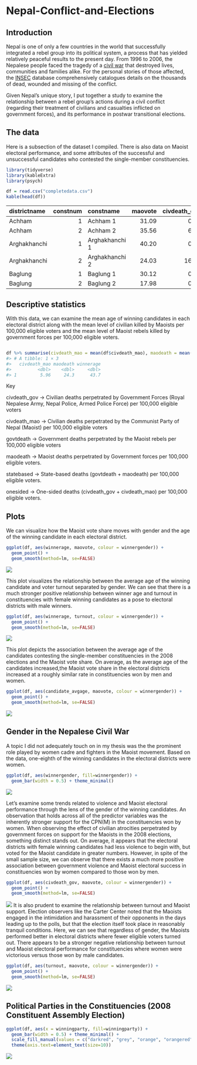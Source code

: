 
<!-- README.md is generated from README.Rmd. Please edit that file -->

# Nepal-Conflict-and-Elections

<!-- badges: start -->
<!-- badges: end -->

## Introduction

Nepal is one of only a few countries in the world that successfully
integrated a rebel group into its political system, a process that has
yielded relatively peaceful results to the present day. From 1996 to
2006, the Nepalese people faced the tragedy of a [civil
war](https://en.wikipedia.org/wiki/Nepalese_Civil_War) that destroyed
lives, communities and families alike. For the personal stories of those
affected, the [INSEC](https://www.insec.org.np/victim) database
comprehensively catalogues details on the thousands of dead, wounded and
missing of the conflict.

Given Nepal’s unique story, I put together a study to examine the
relationship between a rebel group’s actions during a civil conflict
(regarding their treatment of civilians and casualties inflicted on
government forces), and its performance in postwar transitional
elections.

## The data

Here is a subsection of the dataset I compiled. There is also data on
Maoist electoral performance, and some attributes of the successful and
unsuccessful candidates who contested the single-member constituencies.

``` r
library(tidyverse)
library(kableExtra)
library(psych)

df = read.csv("completedata.csv")
kable(head(df))
```

| districtname | constnum | constname      | maovote | civdeath_gov | civdeath_mao | govtdeath | maodeath | statebased | onesided | turnout | candidate_avgage | winnerage | per_femalecandidates | per_malecandidates | winnergender | winningparty |
|:-------------|---------:|:---------------|--------:|-------------:|-------------:|----------:|---------:|-----------:|---------:|--------:|-----------------:|----------:|---------------------:|-------------------:|:-------------|:-------------|
| Achham       |        1 | Achham 1       |   31.09 |         0.00 |         0.00 |      0.00 |     0.00 |       0.00 |     0.00 |   54.53 |            40.57 |        40 |                 0.00 |             100.00 | M            | UML          |
| Achham       |        2 | Achham 2       |   35.56 |         6.27 |         8.36 |    138.97 |    76.27 |      14.63 |   215.24 |   52.82 |            45.50 |        32 |                 0.00 |             100.00 | M            | CPNM         |
| Arghakhanchi |        1 | Arghakhanchi 1 |   40.20 |         0.00 |         0.00 |      0.00 |     0.00 |       0.00 |     0.00 |   55.34 |            44.75 |        46 |                12.50 |              87.50 | M            | CPNM         |
| Arghakhanchi |        2 | Arghakhanchi 2 |   24.03 |        16.19 |         8.63 |     62.59 |    87.42 |      24.82 |   150.01 |   52.05 |            44.33 |        46 |                16.67 |              83.33 | F            | NC           |
| Baglung      |        1 | Baglung 1      |   30.12 |         0.00 |         0.00 |      0.00 |     0.00 |       0.00 |     0.00 |   60.01 |            46.70 |        48 |                10.00 |              90.00 | M            | UML          |
| Baglung      |        2 | Baglung 2      |   17.98 |         0.00 |         0.00 |      0.00 |     0.00 |       0.00 |     0.00 |   55.29 |            47.00 |        66 |                10.00 |              90.00 | M            | RJ           |

## Descriptive statistics

With this data, we can examine the mean age of winning candidates in
each electoral district along with the mean level of civilian killed by
Maoists per 100,000 eligible voters and the mean level of Maoist rebels
killed by government forces per 100,000 eligible voters.

``` r

df %>% summarise(civdeath_mao = mean(df$civdeath_mao), maodeath = mean(df$maodeath), winnerage = mean(df$winnerage))%>% tibble()
#> # A tibble: 1 × 3
#>   civdeath_mao maodeath winnerage
#>          <dbl>    <dbl>     <dbl>
#> 1         5.96     24.3      43.7
```

Key

civdeath_gov -\> Civilian deaths perpetrated by Government Forces (Royal
Nepalese Army, Nepal Police, Armed Police Force) per 100,000 eligible
voters

civdeath_mao -\> Civilian deaths perpetrated by the Communist Party of
Nepal (Maoist) per 100,000 eligible voters

govtdeath -\> Government deaths perpetrated by the Maoist rebels per
100,000 eligible voters

maodeath -\> Maoist deaths perpetrated by Government forces per 100,000
eligible voters.

statebased -\> State-based deaths (govtdeath + maodeath) per 100,000
eligible voters.

onesided -\> One-sided deaths (civdeath_gov + civdeath_mao) per 100,000
eligible voters.

## Plots

We can visualize how the Maoist vote share moves with gender and the age
of the winning candidate in each electoral district.

``` r
ggplot(df, aes(winnerage, maovote, colour = winnergender)) + 
  geom_point() + 
  geom_smooth(method=lm, se=FALSE)
```

![](README_files/figure-gfm/unnamed-chunk-4-1.png)<!-- -->

This plot visualizes the relationship between the average age of the
winning candidate and voter turnout separated by gender. We can see that
there is a much stronger positive relationship between winner age and
turnout in constituencies with female winning candidates as a pose to
electoral districts with male winners.

``` r
ggplot(df, aes(winnerage, turnout, colour = winnergender)) + 
  geom_point() + 
  geom_smooth(method=lm, se=FALSE)
```

![](README_files/figure-gfm/unnamed-chunk-5-1.png)<!-- -->

This plot depicts the association between the average age of the
candidates contesting the single-member constituencies in the 2008
elections and the Maoist vote share. On average, as the average age of
the candidates increased,the Maoist vote share in the electoral
districts increased at a roughly similar rate in constituencies won by
men and women.

``` r
ggplot(df, aes(candidate_avgage, maovote, colour = winnergender)) + 
  geom_point() + 
  geom_smooth(method=lm, se=FALSE)
```

![](README_files/figure-gfm/unnamed-chunk-6-1.png)<!-- -->

## Gender in the Nepalese Civil War

A topic I did not adequately touch on in my thesis was the the prominent
role played by women cadre and fighters in the Maoist movement. Based on
the data, one-eighth of the winning candidates in the electoral
districts were women.

``` r
ggplot(df, aes(winnergender, fill=winnergender)) + 
  geom_bar(width = 0.5) + theme_minimal() 
```

![](README_files/figure-gfm/unnamed-chunk-7-1.png)<!-- -->

Let’s examine some trends related to violence and Maoist electoral
performance through the lens of the gender of the winning candidates. An
observation that holds across all of the predictor variables was the
inherently stronger support for the CPN(M) in the constituencies won by
women. When observing the effect of civilian atrocities perpetrated by
government forces on support for the Maoists in the 2008 elections,
something distinct stands out. On average, it appears that the electoral
districts with female winning candidates had less violence to begin
with, but voted for the Maoist candidate in greater numbers. However, in
spite of the small sample size, we can observe that there exists a much
more positive association between government violence and Maoist
electoral success in constituencies won by women compared to those won
by men.

``` r
ggplot(df, aes(civdeath_gov, maovote, colour = winnergender)) + 
  geom_point() + 
  geom_smooth(method=lm, se=FALSE)
```

![](README_files/figure-gfm/unnamed-chunk-8-1.png)<!-- --> It is also
prudent to examine the relationship between turnout and Maoist support.
Election observers like the Carter Center noted that the Maoists engaged
in the intimidation and harassment of their opponents in the days
leading up to the polls, but that the election itself took place in
reasonably tranquil conditions. Here, we can see that regardless of
gender, the Maoists performed better in electoral districts where fewer
eligible voters turned out. There appears to be a stronger negative
relationship between turnout and Maoist electoral performance for
constituencies where women were victorious versus those won by male
candidates.

``` r
ggplot(df, aes(turnout, maovote, colour = winnergender)) + 
  geom_point() + 
  geom_smooth(method=lm, se=FALSE)
```

![](README_files/figure-gfm/unnamed-chunk-9-1.png)<!-- -->

## Political Parties in the Constituencies (2008 Constituent Assembly Election)

``` r
ggplot(df, aes(x = winningparty, fill=winningparty)) + 
  geom_bar(width = 0.5) + theme_minimal() +
  scale_fill_manual(values = c("darkred", "grey", "orange", "orangered", "darkgreen" , "#ff8080" , "seagreen" , "firebrick" , "lightgrey" , "red"))+ 
  theme(axis.text=element_text(size=10)) 
```

![](README_files/figure-gfm/unnamed-chunk-10-1.png)<!-- -->
